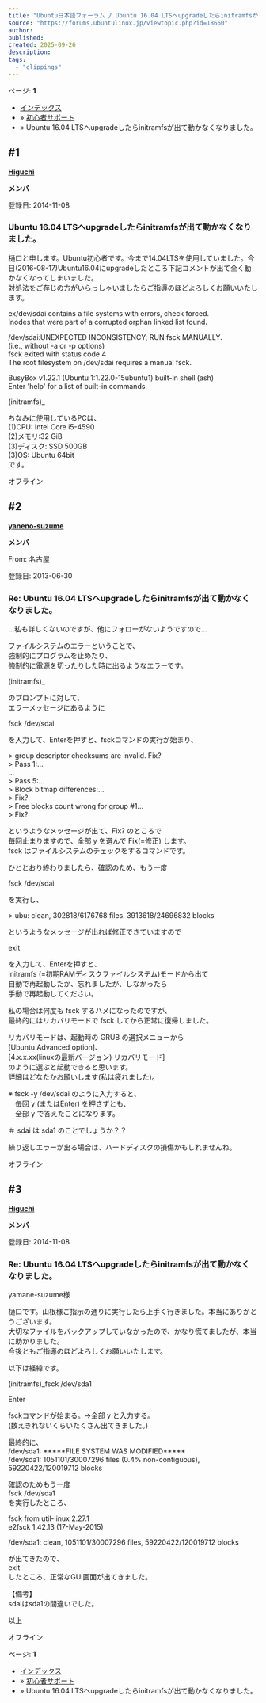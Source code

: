 ```yaml
---
title: "Ubuntu日本語フォーラム / Ubuntu 16.04 LTSへupgradeしたらinitramfsが出て動かなくなりました。"
source: "https://forums.ubuntulinux.jp/viewtopic.php?id=18660"
author:
published:
created: 2025-09-26
description:
tags:
  - "clippings"
---
```

ページ: **1**

- [インデックス](https://forums.ubuntulinux.jp/index.php)
- » [初心者サポート](https://forums.ubuntulinux.jp/viewforum.php?id=15)
- » Ubuntu 16.04 LTSへupgradeしたらinitramfsが出て動かなくなりました。

## #1

**[Higuchi](https://forums.ubuntulinux.jp/profile.php?id=593062)**

**メンバ**

登録日: 2014-11-08

### Ubuntu 16.04 LTSへupgradeしたらinitramfsが出て動かなくなりました。

樋口と申します。Ubuntu初心者です。今まで14.04LTSを使用していました。今日(2016-08-17)Ubuntu16.04にupgradeしたところ下記コメントが出て全く動かなくなってしまいました。  
対処法をご存じの方がいらっしゃいましたらご指導のほどよろしくお願いいたします。  
  
ex/dev/sdai contains a file systems with errors, check forced.  
Inodes that were part of a corrupted orphan linked list found.  
  
/dev/sdai:UNEXPECTED INCONSISTENCY; RUN fsck MANUALLY.  
(i.e., without -a or -p options)  
fsck exited with status code 4  
The root filesystem on /dev/sdai requires a manual fsck.  
  
BusyBox v1.22.1 (Ubuntu 1:1.22.0-15ubuntu1) built-in shell (ash)  
Enter 'help' for a list of built-in commands.  
  
(initramfs)\_  
  
ちなみに使用しているPCは、  
(1)CPU: Intel Core i5-4590  
(2)メモリ:32 GiB  
(3)ディスク: SSD 500GB  
(3)OS: Ubuntu 64bit  
です。

オフライン

## #2

**[yaneno-suzume](https://forums.ubuntulinux.jp/profile.php?id=263409)**

**メンバ**

From: 名古屋

登録日: 2013-06-30

### Re: Ubuntu 16.04 LTSへupgradeしたらinitramfsが出て動かなくなりました。

…私も詳しくないのですが、他にフォローがないようですので…  
  
ファイルシステムのエラーということで、  
強制的にプログラムを止めたり、  
強制的に電源を切ったりした時に出るようなエラーです。  
  
(initramfs)\_  
  
のプロンプトに対して、  
エラーメッセージにあるように  
  
fsck /dev/sdai  
  
を入力して、Enterを押すと、fsckコマンドの実行が始まり、  
  
\> group descriptor checksums are invalid. Fix<y>?  
\> Pass 1:...  
...  
\> Pass 5:...  
\> Block bitmap differences:...  
\> Fix<y>?  
\> Free blocks count wrong for group #1...  
\> Fix<y>?  
  
というようなメッセージが出て、Fix<y>? のところで  
毎回止まりますので、全部 y を選んで Fix(=修正) します。  
fsck はファイルシステムのチェックをするコマンドです。  
  
ひととおり終わりましたら、確認のため、もう一度  
  
fsck /dev/sdai  
  
を実行し、  
  
\> ubu: clean, 302818/6176768 files. 3913618/24696832 blocks  
  
というようなメッセージが出れば修正できていますので  
  
exit  
  
を入力して、Enterを押すと、  
initramfs (=初期RAMディスクファイルシステム)モードから出て  
自動で再起動したか、忘れましたが、しなかったら  
手動で再起動してください。  
  
私の場合は何度も fsck するハメになったのですが、  
最終的にはリカバリモードで fsck してから正常に復帰しました。  
  
リカバリモードは、起動時の GRUB の選択メニューから  
\[Ubuntu Advanced option\]、  
\[4.x.x.xx(linuxの最新バージョン) リカバリモード\]  
のように選ぶと起動できると思います。  
詳細はどなたかお願いします(私は疲れました)。  
  
※ fsck -y /dev/sdai のように入力すると、  
　毎回 y (またはEnter) を押さずとも、  
　全部 y で答えたことになります。  
  
＃ sdai は sda1 のことでしょうか？？  
  
繰り返しエラーが出る場合は、ハードディスクの損傷かもしれませんね。

オフライン

## #3

**[Higuchi](https://forums.ubuntulinux.jp/profile.php?id=593062)**

**メンバ**

登録日: 2014-11-08

### Re: Ubuntu 16.04 LTSへupgradeしたらinitramfsが出て動かなくなりました。

yamane-suzume様  
  
樋口です。山根様ご指示の通りに実行したら上手く行きました。本当にありがとうございます。  
大切なファイルをバックアップしていなかったので、かなり慌てましたが、本当に助かりました。  
今後ともご指導のほどよろしくお願いいたします。  
  
以下は経緯です。  
  
(initramfs)\_fsck /dev/sda1  
  
Enter  
  
fsckコマンドが始まる。→全部 y と入力する。  
(数えきれないくらいたくさん出てきました。)  
  
最終的に、  
/dev/sda1: \*\*\*\*\*FILE SYSTEM WAS MODIFIED\*\*\*\*\*  
/dev/sda1: 1051101/30007296 files (0.4% non-contiguous), 59220422/120019712 blocks  
  
確認のためもう一度  
fsck /dev/sda1  
を実行したところ、  
  
fsck from util-linux 2.27.1  
e2fsck 1.42.13 (17-May-2015)  
  
/dev/sda1: clean, 1051101/30007296 files, 59220422/120019712 blocks  
  
が出てきたので、  
exit  
したところ、正常なGUI画面が出てきました。  
  
【備考】  
sdaiはsda1の間違いでした。  
  
以上

オフライン

ページ: **1**

- [インデックス](https://forums.ubuntulinux.jp/index.php)
- » [初心者サポート](https://forums.ubuntulinux.jp/viewforum.php?id=15)
- » Ubuntu 16.04 LTSへupgradeしたらinitramfsが出て動かなくなりました。